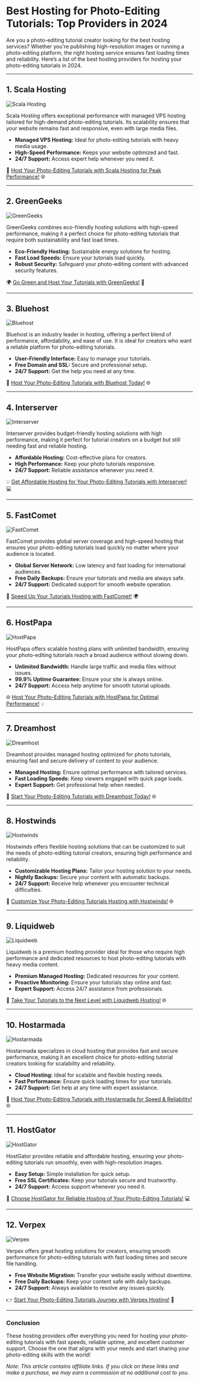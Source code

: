 # Best Hosting for Photo-Editing Tutorials: Top Providers in 2024

Are you a photo-editing tutorial creator looking for the best hosting services? Whether you're publishing high-resolution images or running a photo-editing platform, the right hosting service ensures fast loading times and reliability. Here’s a list of the best hosting providers for hosting your photo-editing tutorials in 2024.

---

## 1. Scala Hosting

![Scala Hosting](https://i.imgur.com/uJ5JIK3.png "Scala Web Hosting")

Scala Hosting offers exceptional performance with managed VPS hosting tailored for high-demand photo-editing tutorials. Its scalability ensures that your website remains fast and responsive, even with large media files.

- **Managed VPS Hosting:** Ideal for photo-editing tutorials with heavy media usage.
- **High-Speed Performance:** Keeps your website optimized and fast.
- **24/7 Support:** Access expert help whenever you need it.

🚀 [Host Your Photo-Editing Tutorials with Scala Hosting for Peak Performance!](https://snipitx.com/scala-jy) 🌐

---

## 2. GreenGeeks

![GreenGeeks](https://i.imgur.com/eEwuntu.jpg "GreenGeeks Hosting")

GreenGeeks combines eco-friendly hosting solutions with high-speed performance, making it a perfect choice for photo-editing tutorials that require both sustainability and fast load times.

- **Eco-Friendly Hosting:** Sustainable energy solutions for hosting.
- **Fast Load Speeds:** Ensure your tutorials load quickly.
- **Robust Security:** Safeguard your photo-editing content with advanced security features.

🌍 [Go Green and Host Your Tutorials with GreenGeeks!](https://snipitx.com/greengeeks-jy) 🌿

---

## 3. Bluehost

![Bluehost](https://i.imgur.com/PasFF9E.jpeg "Bluehost Hosting")

Bluehost is an industry leader in hosting, offering a perfect blend of performance, affordability, and ease of use. It is ideal for creators who want a reliable platform for photo-editing tutorials.

- **User-Friendly Interface:** Easy to manage your tutorials.
- **Free Domain and SSL:** Secure and professional setup.
- **24/7 Support:** Get the help you need at any time.

🚀 [Host Your Photo-Editing Tutorials with Bluehost Today!](https://snipitx.com/bluehost-jy) 🌐

---

## 4. Interserver

![Interserver](https://i.imgur.com/OM5dOEW.jpeg "Interserver Hosting")

Interserver provides budget-friendly hosting solutions with high performance, making it perfect for tutorial creators on a budget but still needing fast and reliable hosting.

- **Affordable Hosting:** Cost-effective plans for creators.
- **High Performance:** Keep your photo tutorials responsive.
- **24/7 Support:** Reliable assistance whenever you need it.

💡 [Get Affordable Hosting for Your Photo-Editing Tutorials with Interserver!](https://snipitx.com/interserver-jy) 💻

---

## 5. FastComet

![FastComet](https://i.imgur.com/7qgXuWp.png "FastComet Hosting")

FastComet provides global server coverage and high-speed hosting that ensures your photo-editing tutorials load quickly no matter where your audience is located.

- **Global Server Network:** Low latency and fast loading for international audiences.
- **Free Daily Backups:** Ensure your tutorials and media are always safe.
- **24/7 Support:** Dedicated support for smooth website operation.

🚀 [Speed Up Your Tutorials Hosting with FastComet!](https://snipitx.com/fastcomet-jy) 🌍

---

## 6. HostPapa

![HostPapa](https://i.imgur.com/ouDTkvl.jpeg "HostPapa Hosting")

HostPapa offers scalable hosting plans with unlimited bandwidth, ensuring your photo-editing tutorials reach a broad audience without slowing down.

- **Unlimited Bandwidth:** Handle large traffic and media files without issues.
- **99.9% Uptime Guarantee:** Ensure your site is always online.
- **24/7 Support:** Access help anytime for smooth tutorial uploads.

🌐 [Host Your Photo-Editing Tutorials with HostPapa for Optimal Performance!](https://snipitx.com/hostpapa-jy) 💡

---

## 7. Dreamhost

![Dreamhost](https://i.imgur.com/rXIg8ip.jpeg "Dreamhost Hosting")

Dreamhost provides managed hosting optimized for photo tutorials, ensuring fast and secure delivery of content to your audience.

- **Managed Hosting:** Ensure optimal performance with tailored services.
- **Fast Loading Speeds:** Keep viewers engaged with quick page loads.
- **Expert Support:** Get professional help when needed.

🚀 [Start Your Photo-Editing Tutorials with Dreamhost Today!](https://snipitx.com/dreamhost-jy) 🌐

---

## 8. Hostwinds

![Hostwinds](https://i.imgur.com/53aSNXx.jpeg "Hostwinds Hosting")

Hostwinds offers flexible hosting solutions that can be customized to suit the needs of photo-editing tutorial creators, ensuring high performance and reliability.

- **Customizable Hosting Plans:** Tailor your hosting solution to your needs.
- **Nightly Backups:** Secure your content with automatic backups.
- **24/7 Support:** Receive help whenever you encounter technical difficulties.

🚀 [Customize Your Photo-Editing Tutorials Hosting with Hostwinds!](https://snipitx.com/hostwinds-jy) 🌐

---

## 9. Liquidweb

![Liquidweb](https://i.imgur.com/4IvT9SC.jpeg "Liquidweb Hosting")

Liquidweb is a premium hosting provider ideal for those who require high performance and dedicated resources to host photo-editing tutorials with heavy media content.

- **Premium Managed Hosting:** Dedicated resources for your content.
- **Proactive Monitoring:** Ensure your tutorials stay online and fast.
- **Expert Support:** Access 24/7 assistance from professionals.

🚀 [Take Your Tutorials to the Next Level with Liquidweb Hosting!](https://snipitx.com/liquidweb-jy) 🌐

---

## 10. Hostarmada

![Hostarmada](https://i.imgur.com/KFbdf3o.jpeg "Hostarmada Hosting")

Hostarmada specializes in cloud hosting that provides fast and secure performance, making it an excellent choice for photo-editing tutorial creators looking for scalability and reliability.

- **Cloud Hosting:** Ideal for scalable and flexible hosting needs.
- **Fast Performance:** Ensure quick loading times for your tutorials.
- **24/7 Support:** Get help at any time with expert assistance.

🚀 [Host Your Photo-Editing Tutorials with Hostarmada for Speed & Reliability!](https://snipitx.com/hostarmada-jy) 🌐

---

## 11. HostGator

![HostGator](https://i.imgur.com/BcVkH57.jpeg "HostGator Hosting")

HostGator provides reliable and affordable hosting, ensuring your photo-editing tutorials run smoothly, even with high-resolution images.

- **Easy Setup:** Simple installation for quick setup.
- **Free SSL Certificates:** Keep your tutorials secure and trustworthy.
- **24/7 Support:** Access support whenever you need it.

🌟 [Choose HostGator for Reliable Hosting of Your Photo-Editing Tutorials!](https://snipitx.com/hostgator-jy) 💻

---

## 12. Verpex

![Verpex](https://i.imgur.com/6x5LhiS.jpeg "Verpex Hosting")

Verpex offers great hosting solutions for creators, ensuring smooth performance for photo-editing tutorials with fast loading times and secure file handling.

- **Free Website Migration:** Transfer your website easily without downtime.
- **Free Daily Backups:** Keep your content safe with daily backups.
- **24/7 Support:** Always available to resolve any issues quickly.

👉 [Start Your Photo-Editing Tutorials Journey with Verpex Hosting!](https://snipitx.com/verpex-jy) 🚀

---

### Conclusion

These hosting providers offer everything you need for hosting your photo-editing tutorials with fast speeds, reliable uptime, and excellent customer support. Choose the one that aligns with your needs and start sharing your photo-editing skills with the world!

*Note: This article contains affiliate links. If you click on these links and make a purchase, we may earn a commission at no additional cost to you.*
